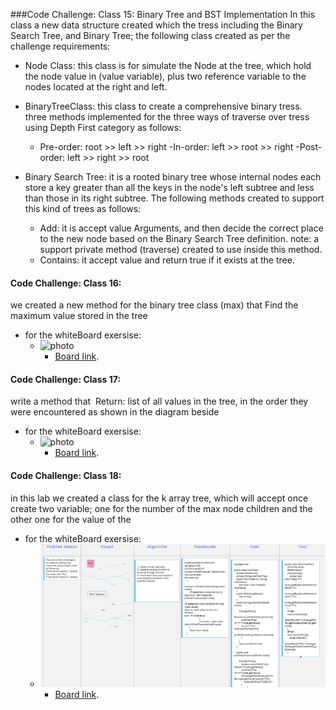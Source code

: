###Code Challenge: Class 15: Binary Tree and BST Implementation
In this class a new data structure created which the tress including the Binary Search Tree, and Binary Tree; the following class created as per the challenge requirements:
- Node Class: this class is for simulate the Node at the tree, which hold the node value in (value variable), plus two reference variable to the nodes located at the right and left.

- BinaryTreeClass: this class to create a comprehensive binary tress. three methods implemented for the three ways of traverse over tress using Depth First category as follows:
  - Pre-order: root >> left >> right
  -In-order: left >> root >> right
  -Post-order: left >> right >> root
- Binary Search Tree: it is a rooted binary tree whose internal nodes each store a key greater than all the keys in the node's left subtree and less than those in its right subtree.
  The following methods created to support this kind of trees as follows:
  - Add: it is accept value Arguments, and then decide the correct place to the new node based on the Binary Search Tree definition. note: a support private method (traverse) created to use inside this method.   
  - Contains: it accept value and return true if it exists at the tree.

#### Code Challenge: Class 16:
we created a new method for the binary tree class (max) that Find the maximum value stored in the tree
- for the whiteBoard exersise:
    - ![photo](codeChallenge-class16.PNG)
        - [Board link](https://miro.com/app/board/o9J_l9Wc_5c=/).

#### Code Challenge: Class 17:
write a method that  Return: list of all values in the tree, in the order they were encountered as shown in the diagram beside
- for the whiteBoard exersise:
    - ![photo](codeChallenge-class17.PNG)
        - [Board link](https://miro.com/app/board/o9J_l9Wc_5c=/).

#### Code Challenge: Class 18:
in this lab we created a class for the k array tree, which will accept once create two variable; one for the number of the max node children and the other one for the value of the 
- for the whiteBoard exersise:
    - ![photo](codeChallenge-class18.PNG)
        - [Board link](https://miro.com/app/board/o9J_l9Wc_5c=/).